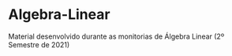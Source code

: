 # Algebra-Linear
Material desenvolvido durante as monitorias de Álgebra Linear (2º Semestre de 2021)
